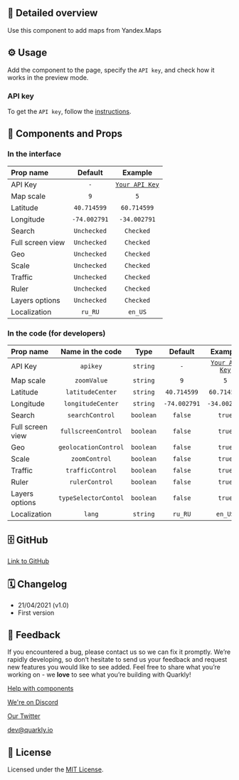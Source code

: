 ## 📖 Detailed overview

Use this component to add maps from Yandex.Maps

## ⚙️ Usage

Add the component to the page, specify the `API key`, and check how it works in the preview mode.

### API key

To get the `API key`, follow the [instructions](https://yandex.ru/blog/mapsapi/novye-pravila-dostupa-k-api-kart).

## 🧩 Components and Props

### In the interface

| Prop name        |   Default    |                                      Example                                      |
| :--------------- | :----------: | :-------------------------------------------------------------------------------: |
| API Key          |     `-`      | [`Your API Key`](https://yandex.ru/blog/mapsapi/novye-pravila-dostupa-k-api-kart) |
| Map scale        |     `9`      |                                        `5`                                        |
| Latitude         | `40.714599`  |                                    `60.714599`                                    |
| Longitude        | `-74.002791` |                                   `-34.002791`                                    |
| Search           | `Unchecked`  |                                     `Checked`                                     |
| Full screen view | `Unchecked`  |                                     `Checked`                                     |
| Geo              | `Unchecked`  |                                     `Checked`                                     |
| Scale            | `Unchecked`  |                                     `Checked`                                     |
| Traffic          | `Unchecked`  |                                     `Checked`                                     |
| Ruler            | `Unchecked`  |                                     `Checked`                                     |
| Layers options   | `Unchecked`  |                                     `Checked`                                     |
| Localization     |   `ru_RU`    |                                      `en_US`                                      |

### In the code (for developers)

| Prop name        |   Name in the code   |   Type    |   Default    |                                      Example                                      |
| :--------------- | :------------------: | :-------: | :----------: | :-------------------------------------------------------------------------------: |
| API Key          |       `apikey`       | `string`  |     `-`      | [`Your API Key`](https://yandex.ru/blog/mapsapi/novye-pravila-dostupa-k-api-kart) |
| Map scale        |     `zoomValue`      | `string`  |     `9`      |                                        `5`                                        |
| Latitude         |   `latitudeCenter`   | `string`  | `40.714599`  |                                    `60.714599`                                    |
| Longitude        |  `longitudeCenter`   | `string`  | `-74.002791` |                                   `-34.002791`                                    |
| Search           |   `searchControl`    | `boolean` |   `false`    |                                      `true`                                       |
| Full screen view | `fullscreenControl`  | `boolean` |   `false`    |                                      `true`                                       |
| Geo              | `geolocationControl` | `boolean` |   `false`    |                                      `true`                                       |
| Scale            |    `zoomControl`     | `boolean` |   `false`    |                                      `true`                                       |
| Traffic          |   `trafficControl`   | `boolean` |   `false`    |                                      `true`                                       |
| Ruler            |    `rulerControl`    | `boolean` |   `false`    |                                      `true`                                       |
| Layers options   | `typeSelectorContol` | `boolean` |   `false`    |                                      `true`                                       |
| Localization     |        `lang`        | `string`  |   `ru_RU`    |                                      `en_US`                                      |

## 🗄 GitHub

[Link to GitHub](https://github.com/quarkly/community-kit/tree/master/src/YandexMap)

## 🗓 Changelog

-   21/04/2021 (v1.0)
-   First version

## 📮 Feedback

If you encountered a bug, please contact us so we can fix it promptly. We’re rapidly developing, so don’t hesitate to send us your feedback and request new features you would like to see added. Feel free to share what you’re working on - we **love** to see what you’re building with Quarkly!

[Help with components](https://community.quarkly.io/c/requests/11)

[We're on Discord](https://discord.gg/SuF9vCMJGW)

[Our Twitter](https://twitter.com/quarklyapp)

[dev@quarkly.io](mailto:dev@quarkly.io)

## 📝 License

Licensed under the [MIT License](./LICENSE).
